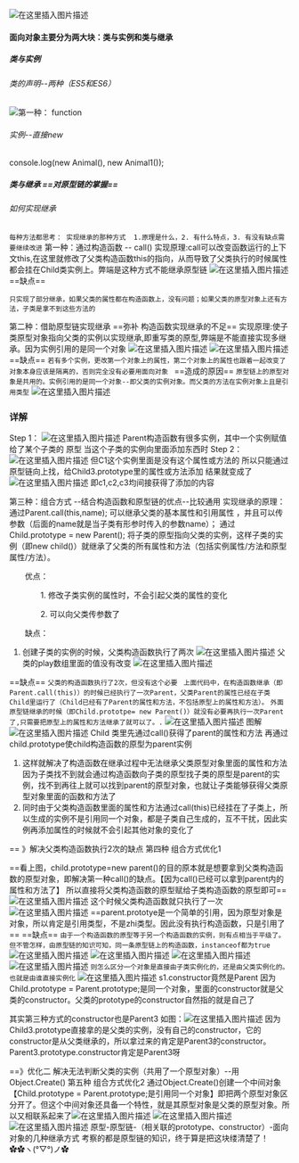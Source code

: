 ﻿![在这里插入图片描述](https://img-blog.csdnimg.cn/20190519174547388.png?x-oss-process=image/watermark,type_ZmFuZ3poZW5naGVpdGk,shadow_10,text_aHR0cHM6Ly9ibG9nLmNzZG4ubmV0L0FkYV9sYWtl,size_16,color_FFFFFF,t_70)
#### 面向对象主要分为两大块：类与实例和类与继承
##### 类与实例  
###### 类的声明--两种（ES5和ES6）
![第一种：
function](https://img-blog.csdnimg.cn/20190519175059578.png?x-oss-process=image/watermark,type_ZmFuZ3poZW5naGVpdGk,shadow_10,text_aHR0cHM6Ly9ibG9nLmNzZG4ubmV0L0FkYV9sYWtl,size_16,color_FFFFFF,t_70)
###### 实例--直接new
console.log(new Animal(), new Animal1());

##### 类与继承 ==对原型链的掌握==
###### 如何实现继承
``每种方法都思考： 实现继承的那种方式  1.原理是什么，2. 有什么特点，3. 有没有缺点需要继续改进``
第一种：通过构造函数 -- call()
实现原理:call可以改变函数运行的上下文this,在这里就修改了父类构造函数this的指向，从而导致了父类执行的时候属性都会挂在Child类实例上。弊端是这种方式不能继承原型链
![在这里插入图片描述](https://img-blog.csdnimg.cn/20190519182027399.png?x-oss-process=image/watermark,type_ZmFuZ3poZW5naGVpdGk,shadow_10,text_aHR0cHM6Ly9ibG9nLmNzZG4ubmV0L0FkYV9sYWtl,size_16,color_FFFFFF,t_70)
==缺点==

``只实现了部分继承，如果父类的属性都在构造函数上，没有问题；如果父类的原型对象上还有方法，子类是拿不到这些方法的``

第二种：借助原型链实现继承  ==弥补 构造函数实现继承的不足==
实现原理:使子类原型对象指向父类的实例以实现继承,即重写类的原型,弊端是不能直接实现多继承。因为实例引用的是同一个对象
![在这里插入图片描述](https://img-blog.csdnimg.cn/20190519190306610.png?x-oss-process=image/watermark,type_ZmFuZ3poZW5naGVpdGk,shadow_10,text_aHR0cHM6Ly9ibG9nLmNzZG4ubmV0L0FkYV9sYWtl,size_16,color_FFFFFF,t_70)
![在这里插入图片描述](https://img-blog.csdnimg.cn/20190519190332274.png)
==缺点==
``若有多个实例，更改第一个对象上的属性，第二个对象上的属性也跟着一起改变了
对象本身应该是隔离的，否则完全没有必要用面向对象
``
==造成的原因==
``原型链上的原型对象是共用的。实例引用的是同一个对象--即父类的实例对象。而父类的方法在实例对象上且是引用类型``
![在这里插入图片描述](https://img-blog.csdnimg.cn/20190519191411995.png)
### 详解
Step 1：
![在这里插入图片描述](https://img-blog.csdnimg.cn/20190519200212430.png?x-oss-process=image/watermark,type_ZmFuZ3poZW5naGVpdGk,shadow_10,text_aHR0cHM6Ly9ibG9nLmNzZG4ubmV0L0FkYV9sYWtl,size_16,color_FFFFFF,t_70)
Parent构造函数有很多实例，其中一个实例赋值给了某个子类的 原型
当这个子类的实例向里面添加东西时
Step 2：
![在这里插入图片描述](https://img-blog.csdnimg.cn/20190519200837781.png?x-oss-process=image/watermark,type_ZmFuZ3poZW5naGVpdGk,shadow_10,text_aHR0cHM6Ly9ibG9nLmNzZG4ubmV0L0FkYV9sYWtl,size_16,color_FFFFFF,t_70)
但C1这个实例里面是没有这个属性或方法的
所以只能通过原型链向上找，给Child3.prototype里的属性或方法添加
结果就变成了
![在这里插入图片描述](https://img-blog.csdnimg.cn/20190519201114837.png?x-oss-process=image/watermark,type_ZmFuZ3poZW5naGVpdGk,shadow_10,text_aHR0cHM6Ly9ibG9nLmNzZG4ubmV0L0FkYV9sYWtl,size_16,color_FFFFFF,t_70)
即c1,c2,c3均间接获得了添加的内容

第三种：组合方式 --结合构造函数和原型链的优点--比较通用
实现继承的原理：
通过Parent.call(this,name); 可以继承父类的基本属性和引用属性 ，并且可以传参数（后面的name就是当子类有形参时传入的参数name）；
通过 Child.prototype = new Parent();  将子类的原型指向父类的实例，这样子类的实例（即new child()）就继承了父类的所有属性和方法（包括实例属性/方法和原型属性/方法）。

　　优点：

　　　　1. 修改子类实例的属性时，不会引起父类的属性的变化

　　　　2. 可以向父类传参数了

　　缺点：
1. 创建子类的实例的时候，父类构造函数执行了两次
![在这里插入图片描述](https://img-blog.csdnimg.cn/20190519193830355.png?x-oss-process=image/watermark,type_ZmFuZ3poZW5naGVpdGk,shadow_10,text_aHR0cHM6Ly9ibG9nLmNzZG4ubmV0L0FkYV9sYWtl,size_16,color_FFFFFF,t_70)
父类的play数组里面的值没有改变
![在这里插入图片描述](https://img-blog.csdnimg.cn/20190519194702635.png)

==缺点==
``父类的构造函数执行了2次，但没有这个必要``
``
上面代码中，在构造函数继承（即Parent.call(this)）的时候已经执行了一次Parent，父类Parent的属性已经在子类Child里运行了（Child已经有了Parent的属性和方法，不包括原型上的属性和方法）。``
``外面原型链继承的时候（即Child.prototpe= new Parent()）就没有必要再执行一次Parent了,只需要把原型上的属性和方法继承了就可以了。.``
![在这里插入图片描述](https://img-blog.csdnimg.cn/20190519194255626.png?x-oss-process=image/watermark,type_ZmFuZ3poZW5naGVpdGk,shadow_10,text_aHR0cHM6Ly9ibG9nLmNzZG4ubmV0L0FkYV9sYWtl,size_16,color_FFFFFF,t_70)
图解
![在这里插入图片描述](https://img-blog.csdnimg.cn/20190520140759995.png?x-oss-process=image/watermark,type_ZmFuZ3poZW5naGVpdGk,shadow_10,text_aHR0cHM6Ly9ibG9nLmNzZG4ubmV0L0FkYV9sYWtl,size_16,color_FFFFFF,t_70)
Child 类里先通过call()获得了parent的属性和方法
再通过child.prototype使child构造函数的原型为parent实例
1. 这样就解决了构造函数在继承过程中无法继承父类原型对象里面的属性和方法
因为子类找不到就会通过构造函数向子类的原型找子类的原型是parent的实例，找不到再往上就可以找到parent的原型对象，也就让子类能够获得父类原型对象里面的函数和方法了
2. 同时由于父类构造函数里面的属性和方法通过call(this)已经挂在了子类上，所以生成的实例不是引用同一个对象，都是子类自己生成的，互不干扰，因此实例再添加属性的时候就不会引起其他对象的变化了

== 》解决父类构造函数执行2次的缺点
第四种 组合方式优化1

==看上图，child.prototype=new parent()的目的原本就是想要拿到父类构造函数的原型对象，即解决第一种call()的缺点。【因为call()已经可以拿到parent内的属性和方法了】
所以直接将父类构造函数的原型赋给子类构造函数的原型即可==
![在这里插入图片描述](https://img-blog.csdnimg.cn/20190520144026933.png?x-oss-process=image/watermark,type_ZmFuZ3poZW5naGVpdGk,shadow_10,text_aHR0cHM6Ly9ibG9nLmNzZG4ubmV0L0FkYV9sYWtl,size_16,color_FFFFFF,t_70)
这个时候父类构造函数就只执行了一次
![在这里插入图片描述](https://img-blog.csdnimg.cn/20190520144125187.png?x-oss-process=image/watermark,type_ZmFuZ3poZW5naGVpdGk,shadow_10,text_aHR0cHM6Ly9ibG9nLmNzZG4ubmV0L0FkYV9sYWtl,size_16,color_FFFFFF,t_70)
==parent.prototye是一个简单的引用，因为原型对象是对象，所以肯定是引用类型，不是zhi类型。因此没有执行构造函数，只是引用了==
==缺点==
``由于一个构造函数的原型等于另一个构造函数的实例，则有点相当于平级了。但不管怎样，由原型链的知识可知，同一条原型链上的构造函数，instanceof都为true``
![在这里插入图片描述](https://img-blog.csdnimg.cn/20190520144837265.png)
![在这里插入图片描述](https://img-blog.csdnimg.cn/20190520144911196.png)
![在这里插入图片描述](https://img-blog.csdnimg.cn/20190520144928214.png)
![在这里插入图片描述](https://img-blog.csdnimg.cn/20190520144943620.png)
``则怎么区分一个对象是直接由子类实例化的，还是由父类实例化的。也就是由谁直接实例化``
![在这里插入图片描述](https://img-blog.csdnimg.cn/20190520145348432.png)
s1.constructor竟然是Parent
因为    Child.prototype = Parent.prototype;是同一个对象，里面的constructor就是父类的constructor。父类的prototype的constructor自然指的就是自己了

其实第三种方式的constructor也是Parent3
如图：![在这里插入图片描述](https://img-blog.csdnimg.cn/20190520152131773.png)
因为Child3.prototype直接拿的是父类的实例，没有自己的constructor，它的constructor是从父类继承的，所以拿过来的肯定是Parent3的constructor。Parent3.prototype.constructor肯定是Parent3呀

==》优化二 解决无法判断父类的实例（共用了一个原型对象）--用Object.Create()
第五种 组合方式优化2
通过Object.Create()创建一个中间对象【Child.prototype = Parent.prototype;是引用同一个对象】即把两个原型对象区分开了。但这个中间对象还具备一个特性，就是其原型对象是父类的原型对象。所以又相联系起来了![在这里插入图片描述](https://img-blog.csdnimg.cn/20190520153411895.png?x-oss-process=image/watermark,type_ZmFuZ3poZW5naGVpdGk,shadow_10,text_aHR0cHM6Ly9ibG9nLmNzZG4ubmV0L0FkYV9sYWtl,size_16,color_FFFFFF,t_70)
![在这里插入图片描述](https://img-blog.csdnimg.cn/20190520160556253.png?x-oss-process=image/watermark,type_ZmFuZ3poZW5naGVpdGk,shadow_10,text_aHR0cHM6Ly9ibG9nLmNzZG4ubmV0L0FkYV9sYWtl,size_16,color_FFFFFF,t_70)
![在这里插入图片描述](https://img-blog.csdnimg.cn/2019052016042680.png)
原型-原型链-（相关联的prototype、constructor）-面向对象的几种继承方式
考察的都是原型链的知识，终于算是把这块缕清楚了！✿✿ヽ(°▽°)ノ✿
